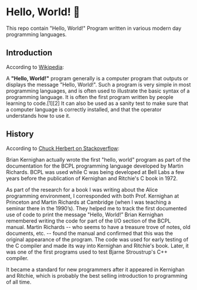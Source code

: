 # Hello, World! :wave:

This repo contain "Hello, World!" Program written in various modern day programming languages.

## Introduction

According to [Wikipedia](https://en.wikipedia.org/wiki/%22Hello,_World!%22_program):

A **"Hello, World!"** program generally is a computer program that outputs or displays the message "Hello, World!". Such a program is very simple in most programming languages, and is often used to illustrate the basic syntax of a programming language. It is often the first program written by people learning to code.[1][2] It can also be used as a sanity test to make sure that a computer language is correctly installed, and that the operator understands how to use it. 

## History

According to [Chuck Herbert on Stackoverflow](https://stackoverflow.com/a/12785204):

Brian Kernighan actually wrote the first "hello, world" program as part of the documentation for the BCPL programming language developed by Martin Richards. BCPL was used while C was being developed at Bell Labs a few years before the publication of Kernighan and Ritchie's C book in 1972.

As part of the research for a book I was writing about the Alice programming environment, I corresponded with both Prof. Kernighan at Princeton and Martin Richards at Cambridge (when I was teaching a seminar there in the 1990’s). They helped me to track the first documented use of code to print the message "Hello, World!” Brian Kernighan remembered writing the code for part of the I/O section of the BCPL manual. Martin Richards -- who seems to have a treasure trove of notes, old documents, etc. -- found the manual and confirmed that this was the original appearance of the program. The code was used for early testing of the C compiler and made its way into Kernighan and Ritchie's book. Later, it was one of the first programs used to test Bjarne Stroustrup's C++ compiler.

It became a standard for new programmers after it appeared in Kernighan and Ritchie, which is probably the best selling introduction to programming of all time. 

